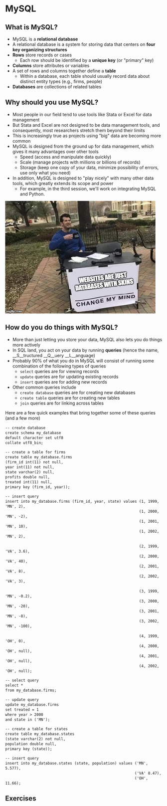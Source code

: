 # MySQL

## What is MySQL?
* MySQL is a __relational database__
* A relational database is a system for storing data that centers on __four key organizing structures__
 * __Rows__ store records or cases
     * Each row should be identified by a __unique key__ (or "primary" key)
 * __Columns__ store attributes or variables
 * A set of rows and columns together define a __table__
     * Within a database, each table should usually record data about distinct entity types (e.g., firms, people)
 * __Databases__ are collections of related tables

## Why should you use MySQL?
* Most people in our field tend to use tools like Stata or Excel for data management
* But Stata and Excel are not designed to be data management tools, and consequently, most researchers stretch them beyond their limits
 * This is increasingly true as projects using "big" data are becoming more common
* MySQL is designed from the ground up for data management, which gives it many advantages over other tools
  * Speed (access and manipulate data quickly)
  * Scale (manage projects with millions or billions of records)
  * Storage (keep one copy of your data, minimize possibility of errors, use only what you need)
* In addition, MySQL is designed to "play nicely" with many other data tools, which greatly extends its scope and power
  * For example, in the third session, we'll work on integrating MySQL and Python.

![alt text](https://github.com/russellfunk/phd_toolbox/blob/master/images/change_my_mind.jpeg "Logo Title Text 1")

## How do you do things with MySQL?
* More than just letting you store your data, MySQL also lets you do things more actively
* In SQL land, you act on your data by running __queries__ (hence the name, __S__tructured __Q__uery __L__anguage)
* Probably 90% of what you do in MySQL will consist of running some combination of the following types of queries
  * `select` queries are for viewing records
  * `update` queries are for updating existing records
  * `insert` queries are for adding new records
* Other common queries include
  * `create database` queries are for creating new databases
  * `create table` queries are for creating new tables
  * `join` queries are for linking across tables
  
Here are a few quick examples that bring together some of these queries (and a few more)

```mysql
-- create database
create schema my_database 
default character set utf8 
collate utf8_bin;
```

```mysql
-- create a table for firms
create table my_database.firms
(firm_id int(11) not null,
year int(11) not null,
state varchar(2) null,
profits double null,
treated int(11) null,
primary key (firm_id, year));
```

```mysql
-- insert query
insert into my_database.firms (firm_id, year, state) values (1, 1999, 'MN', 2),
                                                            (1, 2000, 'MN', -2),
                                                            (1, 2001, 'MN', 10),
                                                            (1, 2002, 'MN', 2),
                                                            
                                                            (2, 1999, 'VA', 3.6),
                                                            (2, 2000, 'VA', 40),
                                                            (2, 2001, 'VA', 8),
                                                            (2, 2002, 'VA', 3),
                                                            
                                                            (3, 1999, 'MN', -0.2),
                                                            (3, 2000, 'MN', -20),
                                                            (3, 2001, 'MN', -8),
                                                            (3, 2002, 'MN', -100),
 
                                                            (4, 1999, 'OH', 0),
                                                            (4, 2000, 'OH', null),
                                                            (4, 2001, 'OH', null),
                                                            (4, 2002, 'OH', null);
```

```mysql
-- select query
select *
from my_database.firms;
```
 
```mysql
-- update query
update my_database.firms
set treated = 1
where year > 2000
and state in ('MN');
```


```mysql
-- create a table for states
create table my_database.states
(state varchar(2) not null,
population double null,
primary key (state));
```

```mysql
-- insert query
insert into my_database.states (state, population) values ('MN', 5.577),
                                                          ('VA' 8.47),
                                                          ('OH', 11.66);
```


## Exercises
